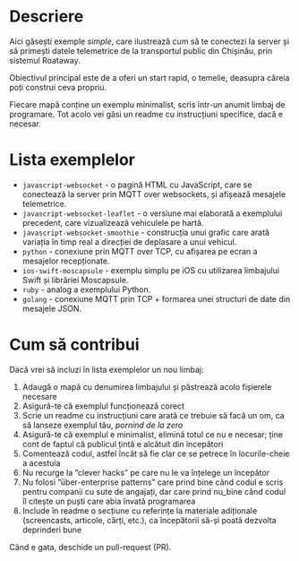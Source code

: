# Descriere
Aici găsești exemple *simple*, care ilustrează cum să te conectezi la server și să primești
datele telemetrice de la transportul public din Chișinău, prin sistemul Roataway.

Obiectivul principal este de a oferi un start rapid, o temelie, deasupra căreia poți
construi ceva propriu.

Fiecare mapă conține un exemplu minimalist, scris într-un anumit limbaj de programare. Tot
acolo vei găsi un readme cu instrucțiuni specifice, dacă e necesar.

# Lista exemplelor

- `javascript-websocket` - o pagină HTML cu JavaScript, care se conectează la server prin
MQTT over websockets, și afișează mesajele telemetrice.
- `javascript-websocket-leaflet` - o versiune mai elaborată a exemplului precedent, care
vizualizează vehiculele pe hartă.
- `javascript-websocket-smoothie` - construcția unui grafic care arată variația în timp
real a direcției de deplasare a unui vehicul.
- `python` - conexiune prin MQTT over TCP, cu afișarea pe ecran a mesajelor recepționate.
- `ios-swift-moscapsule` - exemplu simplu pe iOS cu utilizarea limbajului Swift și librăriei Moscapsule. 
- `ruby` - analog a exemplului Python.
- `golang` - conexiune MQTT prin TCP + formarea unei structuri de date din mesajele JSON.


# Cum să contribui
Dacă vrei să incluzi în lista exemplelor un nou limbaj:

1. Adaugă o mapă cu denumirea limbajului și păstrează acolo fișierele necesare
2. Asigură-te că exemplul funcționează corect
3. Scrie un readme cu instrucțiuni care arată ce trebuie să facă un om, ca să lanseze exemplul
tău, *pornind de la zero*
4. Asigură-te că exemplul e minimalist, elimină totul ce nu e necesar; ține cont de faptul că
publicul țintă e alcătuit din începători
5. Comentează codul, astfel încât să fie clar ce se petrece în locurile-cheie a acestuia
6. Nu recurge la ”clever hacks” pe care nu le va înțelege un începător
7. Nu folosi ”über-enterprise patterns” care prind bine când codul e scris pentru companii cu
sute de angajați, dar care prind nu_bine când codul îl citește un puști care abia învată
programarea
8. Include în readme o secțiune cu referințe la materiale adiționale (screencasts, articole,
cărți, etc.), ca începătorii să-și poată dezvolta deprinderi bune

Când e gata, deschide un pull-request (PR).
